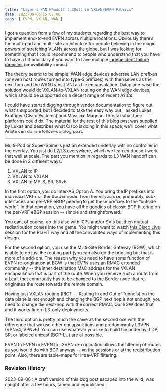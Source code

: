 ```yaml
---
title: "Layer-3 WAN Handoff (L3Out) in VXLAN/EVPN Fabrics"
date: 2023-09-06 15:02:00
tags: [ EVPN, VXLAN, WAN ]
---
```

I got a question from a few of my students regarding the best way to implement end-to-end EVPN across multiple locations. Obviously there’s the multi-pod and multi-site architecture for people believing in the magic powers of stretching VLANs across the globe, but I was looking for something that I could recommend to people who understand that you have to have a L3 boundary if you want to have multiple [independent failure domains](https://blog.ipspace.net/2012/05/layer-2-network-is-single-failure.html) (or availability zones).
<!--more-->
The theory seems to be simple: WAN edge devices advertise LAN prefixes (or even host routes turned into type-5 prefixes) with themselves as the next hop and the WAN transit VNI as the encapsulation. Dataplane-wise the solution would do VXLAN-to-VXLAN routing on the WAN edge devices, which should be supported on a decent range of recent ASICs.

I could have started digging through vendor documentation to figure out what's supported, but I decided to take the easy way out: I asked Lukas Krattiger (Cisco Systems) and Massimo Magnani (Arista) what their platforms could do. The material for the rest of this blog post was supplied by Lukas and describes what Cisco is doing in this space; we'll cover what Arista can do in a follow-up blog post.

---

Multi-Pod or Super-Spine is just an extended underlay with no controller in the overlay. You just do L2/L3 everywhere, which we learned doesn't work that well at scale. The part you mention in regards to L3 WAN handoff can be done in 3 different ways:

1. VXLAN to IP
2. VXLAN to VXLAN
3. VXLAN to MPLS, SR, SRv6

In the first option, you do Inter-AS Option A. You bring the IP prefixes into individual VRFs on the Border node. From there, you use, preferably, sub-interfaces and per-VRF eBGP peering to get these prefixes to the “outside world”. In that operation, you have all the goodies of classic BGP filtering on the per-VRF eBGP session -- simple and straightforward.

You can, of course, do this also with IGPs and/or SVIs but then mutual redistribution comes into the game. You might want to watch [this Cisco Live](https://www.ciscolive.com/on-demand/on-demand-details.html?#/session/1655424224206001QF9P) session for the RIGHT way and all the convoluted ways of implementing this design.

For the second option, you use the Multi-Site Border Gateway (BGW), which is able to do just the routing part (you can also do the bridging but that is more of a add-on). The reason why you need to have some function of EVPN re-origination at BGW is that EVPN uses an RMAC extended community -- the inner destination MAC address for the VXLAN encapsulation that is part of the route. When you receive such a route from a Leaf, that community has to be changed to the Border node that re-originates the route towards the remote domain.

Having just VXLAN routing (RIOT -- Routing In and Out of Tunnels) on the data plane is not enough and changing the BGP next hop is not enough; you need to change the next-hop with the correct RMAC. Our BGW does that and it works fine in L3-only deployments.

The third option is pretty much the same as the second one with the difference that we use other encapsulations and predominantly L3VPN (VPNv4, VPNv6). You can use whatever you like to build the underlay: LDP, SR, or labeled unicast (BGP-LU) are all possible. 

EVPN to EVPN or EVPN to L3VPN re-origination allows the filtering of routes as you would do with BGP anyway -- on the sessions or at the redistribution point. Also, there are table-maps for intra-VRF filtering.

### Revision History

2023-09-06
: A draft version of this blog post escaped into the wild, was caught after a few hours, tamed and republished.

